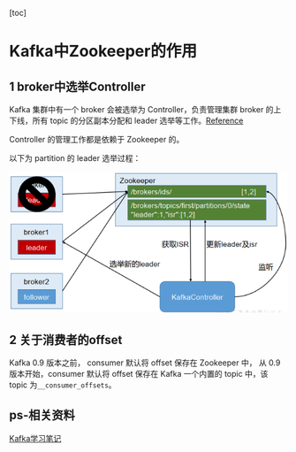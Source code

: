 [toc]

# Kafka中Zookeeper的作用

## 1 broker中选举Controller

Kafka 集群中有一个 broker 会被选举为 Controller，负责管理集群 broker 的上下线，所有 topic 的分区副本分配和 leader 选举等工作。[Reference](http://kafka.apache.org/0110/documentation/#design_replicamanagment)

Controller 的管理工作都是依赖于 Zookeeper 的。

以下为 partition 的 leader 选举过程：

![image-20201124130526203](picture/image-20201124130526203.png)



## 2 关于消费者的offset

Kafka 0.9 版本之前， consumer 默认将 offset 保存在 Zookeeper 中，
从 0.9 版本开始，consumer 默认将 offset 保存在 Kafka 一个内置的 topic 中，该 topic 为`__consumer_offsets`。

## ps-相关资料

[Kafka学习笔记](https://my.oschina.net/jallenkwong/blog/4449224)